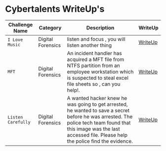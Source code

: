 # Cybertalents WriteUp's

| Challenge Name | Category | Description | WriteUp |
| --- | --- | --- |--- |
| `I Love Music` | Digital Forensics | listen and focus , you will listen another thing | [WriteUp](https://github.com/th3c0rt3x/CyberTalents/blob/main/%5BMEDIUM%5D%20I_Love_Music.md) |
| `MFT` | Digital Forensics | An incident handler has acquired a MFT file from NTFS partition from an employee workstation  which is suspected to steal excel file sheets so , can you help!. | [WriteUp](https://github.com/th3c0rt3x/CyberTalents/blob/main/%5BMEDIUM%5D%20MFT.md) |
| `Listen Carefully` | Digital Forensics | A wanted hacker knew he was going to get arrested, he wanted to save a secret before he was arrested. The police tech team found that this image was the last accessed file. Please help the police find the evidence. | [WriteUp](https://github.com/th3c0rt3x/CyberTalents/blob/main/%5BMEDIUM%5D%20Listen%20Carefully.md) |
